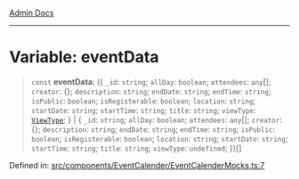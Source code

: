 [Admin Docs](/)

***

# Variable: eventData

> `const` **eventData**: (\{ `_id`: `string`; `allDay`: `boolean`; `attendees`: `any`[]; `creator`: \{\}; `description`: `string`; `endDate`: `string`; `endTime`: `string`; `isPublic`: `boolean`; `isRegisterable`: `boolean`; `location`: `string`; `startDate`: `string`; `startTime`: `string`; `title`: `string`; `viewType`: [`ViewType`](../../../../screens/OrganizationEvents/OrganizationEvents/enumerations/ViewType.md); \} \| \{ `_id`: `string`; `allDay`: `boolean`; `attendees`: `any`[]; `creator`: \{\}; `description`: `string`; `endDate`: `string`; `endTime`: `string`; `isPublic`: `boolean`; `isRegisterable`: `boolean`; `location`: `string`; `startDate`: `string`; `startTime`: `string`; `title`: `string`; `viewType`: `undefined`; \})[]

Defined in: [src/components/EventCalender/EventCalenderMocks.ts:7](https://github.com/PalisadoesFoundation/talawa-admin/blob/main/src/components/EventCalender/EventCalenderMocks.ts#L7)
